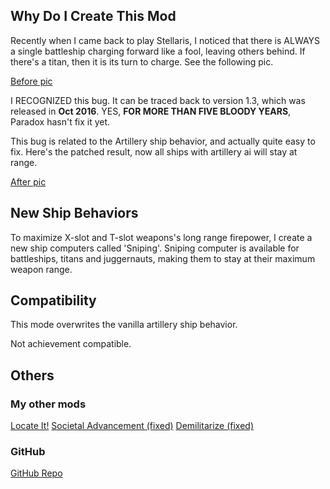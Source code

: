 ## Why Do I Create This Mod

Recently when I came back to play Stellaris, I noticed that there is ALWAYS a single battleship charging forward like a fool, leaving others behind. If there's a titan, then it is its turn to charge. See the following pic.

[Before pic](https://steamuserimages-a.akamaihd.net/ugc/1833529903248924121/2B890CA9EBE4A40AC5C19F96693795DA512A6F80/?imw=5000&imh=5000&ima=fit&impolicy=Letterbox&imcolor=%23000000&letterbox=false)

I RECOGNIZED this bug. It can be traced back to version 1.3, which was released in **Oct 2016**. YES, **FOR MORE THAN FIVE BLOODY YEARS**, Paradox hasn't fix it yet.

This bug is related to the Artillery ship behavior, and actually quite easy to fix. Here's the patched result, now all ships with artillery ai will stay at range.

[After pic](https://steamuserimages-a.akamaihd.net/ugc/1833529903248928964/CD7AF7F3C2E2A7C50C5D8D74CF1731AE8F029FA8/?imw=5000&imh=5000&ima=fit&impolicy=Letterbox&imcolor=%23000000&letterbox=false)

## New Ship Behaviors

To maximize X-slot and T-slot weapons's long range firepower, I create a new ship computers called 'Sniping'. Sniping computer is available for battleships, titans and juggernauts, making them to stay at their maximum weapon range.

## Compatibility

This mode overwrites the vanilla artillery ship behavior.

Not achievement compatible.

## Others

### My other mods

[Locate It!](https://steamcommunity.com/sharedfiles/filedetails/?id=2245491122)
[Societal Advancement (fixed)](https://steamcommunity.com/sharedfiles/filedetails/?id=2247594997)
[Demilitarize (fixed)](https://steamcommunity.com/sharedfiles/filedetails/?id=2254396324)

### GitHub

[GitHub Repo](https://github.com/VictoriousRaptor/No-More-Charging-Battleships-Or-Titans)
